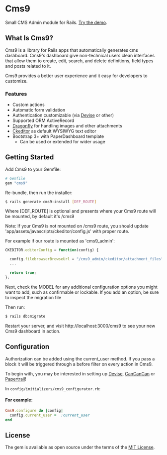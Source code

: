 # Cms9

Small CMS Admin module for Rails.
[Try the demo][demo].

## What Is Cms9?

Cms9 is a library for Rails apps
that automatically generates cms dashboard.
Cms9's dashboard give non-technical users clean interfaces
that allow them to create, edit, search, and delete definitions,
field types and posts related to it.

Cms9 provides a better user experience and it easy for developers to customize.

### Features
* Custom actions
* Automatic form validation
* Authentication customizable (via [Devise](https://github.com/plataformatec/devise) or other)
* Supported ORM ActiveRecord
* [Dragonfly](https://github.com/markevans/dragonfly) for handling images and other attachments
* [Ckeditor](https://github.com/galetahub/ckeditor) as default WYSIWYG text editor
* Bootstrap 3+ with PaperDashboard template
  * Can be used or extended for wider usage

## Getting Started

Add Cms9 to your Gemfile:

```ruby
# Gemfile
gem "cms9"
```

Re-bundle, then run the installer:

```bash
$ rails generate cms9:install [DEF_ROUTE]
```
Where [DEF_ROUTE] is optional and presents where your Cms9 route will be mounted, by default it's /cms9

Note: If your Cms9 is not mounted on /cms9 route, you should update 'app/assets/javascripts/ckeditor/config.js' with proper route.

For example if our route is mounted as 'cms9_admin':

```javascript
CKEDITOR.editorConfig = function(config) {

  config.filebrowserBrowseUrl = "/cms9_admin/ckeditor/attachment_files";
  ...

  return true;
};
```

Next, check the MODEL for any additional configuration options you might want to add, such as confirmable or lockable. If you add an option, be sure to inspect the migration file

Then run:

```bash
$ rails db:migrate
```

Restart your server, and visit http://localhost:3000/cms9
to see your new Cms9 dashboard in action.

## Configuration

Authorization can be added using the current_user method. If you pass a block it will be triggered through a before filter on every action in Cms9.

To begin with, you may be interested in setting up [Devise](https://github.com/sferik/rails_admin/wiki/Devise), [CanCanCan](https://github.com/sferik/rails_admin/wiki/Cancancan) or [Papertrail](https://github.com/sferik/rails_admin/wiki/Papertrail)!

In `config/initializers/cms9_configurator.rb`:

#### For example:

```ruby
Cms9.configure do |config|
  config.current_user =  :current_user
end
```



## License
The gem is available as open source under the terms of the [MIT License](http://opensource.org/licenses/MIT).


[demo]: #
